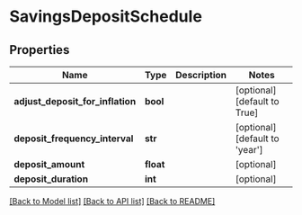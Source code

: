 # SavingsDepositSchedule

## Properties
Name | Type | Description | Notes
------------ | ------------- | ------------- | -------------
**adjust_deposit_for_inflation** | **bool** |  | [optional] [default to True]
**deposit_frequency_interval** | **str** |  | [optional] [default to 'year']
**deposit_amount** | **float** |  | [optional] 
**deposit_duration** | **int** |  | [optional] 

[[Back to Model list]](../README.md#documentation-for-models) [[Back to API list]](../README.md#documentation-for-api-endpoints) [[Back to README]](../README.md)


